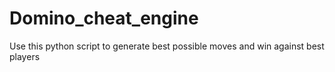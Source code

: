 # Domino_cheat_engine
Use this python script to generate best possible moves and win against best players
